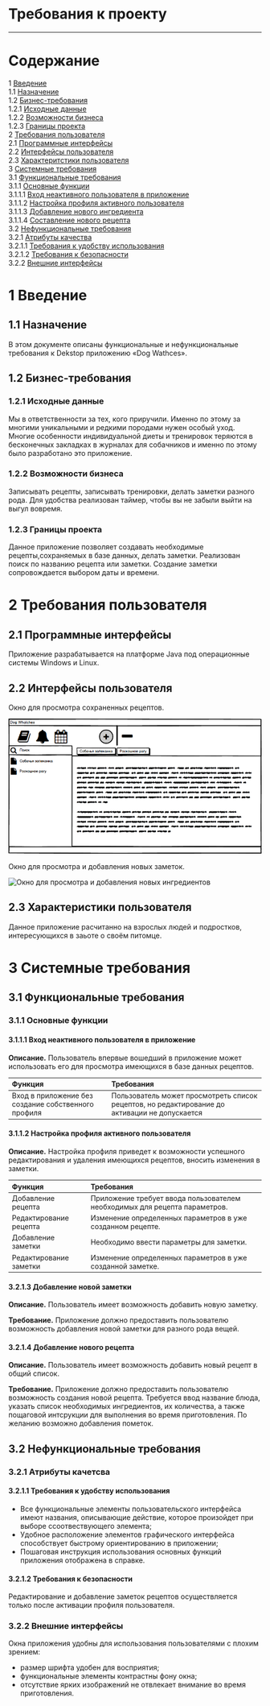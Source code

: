 # Требования к проекту
---

# Содержание
1 [Введение](#start)<br>
1.1 [Назначение](#appointment)<br>
1.2 [Бизнес-требования](#bisuness_requirenments)<br>
1.2.1 [Исходные данные](#first_info)<br>
1.2.2 [Возможности бизнеса](#bisuness_opportunities)<br>
1.2.3 [Границы проекта](#project_line)<br>
2 [Требования пользователя](#user_requirenments)<br>
2.1 [Программные интерфейсы](#program_interfaces)<br>
2.2 [Интерфейсы пользователя](#user_interfaces)<br>
2.3 [Характеритстики пользователя](#user_characteristics)<br>
3 [Системные требования](#system_requirenments)<br>
3.1 [Функциональные требования](#functional_requirenments)<br>
3.1.1 [Основные функции](#main_functions)<br>
3.1.1.1 [Вход неактивного пользователя в приложение](#user_visit)<br>
3.1.1.2 [Настройка профиля активного пользователя](#user_sign_in)<br>
3.1.1.3 [Добавление нового ингредиента](#create_item)<br>
3.1.1.4 [Составление нового рецепта](#create_recipe)<br>
3.2 [Нефункциональные требования](#nonfunctional_requirenments)<br>
3.2.1 [Атрибуты качества](#quality)<br>
3.2.1.1 [Требования к удобству использования](#use_requirements)<br>
3.2.1.2 [Требования к безопасности](#security_requirements)<br>
3.2.2 [Внешние интерфейсы](#outside_interfaces)<br>

<a name ="start"><a/>

# 1 Введение

<a name ="appointment"><a/>

## 1.1 Назначение

В этом документе описаны функциональные и нефункциональные требования к Dekstop приложению «Dog Wathces».

<a name ="bisuness_requirenments"><a/>

## 1.2 Бизнес-требования

<a name ="first_info"><a/>
          
### 1.2.1 Исходные данные

Мы в ответственности за тех, кого приручили. Именно по этому за многими уникальными и редкими породами нужен особый уход. Многие особенности индивидуальной диеты и тренировок теряются в бесконечных закладках в журналах для собачников и именно по этому было разработано это приложение.

<a name ="bisuness_opportunities"><a/>
  
### 1.2.2 Возможности бизнеса

Записывать рецепты, записывать тренировки, делать заметки разного рода. Для удобства реализован таймер, чтобы вы не забыли выйти на выгул вовремя.

<a name ="project_line"><a/>
  
### 1.2.3 Границы проекта

Данное приложение позволяет создавать необходимые рецепты,сохраняемых в базе данных, делать заметки. Реализован поиск по названию рецепта или заметки. Создание заметки сопровождается выбором даты и времени.

<a name ="user-requirenments"><a/>

# 2 Требования пользователя

<a name ="program_interfaces"><a/>
          
## 2.1 Программные интерфейсы

Приложение разрабатывается на платформе Java под операционные системы Windows и Linux.

<a name ="user_interfaces"><a/>
          
## 2.2 Интерфейсы пользователя

Окно для просмотра сохраненных рецептов.

![Окно для просмотра сохраненных рецептов](../Documentation/Mockups/Recipes_list.png) 

Окно для просмотра и добавления новых заметок.

![Окно для просмотра и добавления новых ингредиентов](../Documentation/Mockups/Item_list.png) 

<a name ="user_characteristics"><a/>

## 2.3 Характеристики пользователя

Данное приложение расчитанно на взрослых людей и подростков, интересующихся в заьоте о своём питомце.

<a name ="system_requirenments"><a/>
          
# 3 Системные требования

<a name ="functional_requirenments"><a/>
          
## 3.1 Функциональные требования

<a name ="main_functions"><a/>
          
### 3.1.1 Основные функции

<a name ="user_visit"><a/>
          
#### 3.1.1.1 Вход неактивного пользователя в приложение

**Описание.** Пользователь впервые вошедший в приложение может использовать его для просмотра имеющихся в базе данных рецептов.

| Функция | Требования | 
|:---|:---|
| Вход в приложение без создание собственного профиля | Пользователь может просмотреть список рецептов, но редактирование до активации не допускается |

<a name ="user_sign_in"><a/>
 
#### 3.1.1.2 Настройка профиля активного пользователя

**Описание.** Настройка профиля приведет к возможности успешного редактирования и удаления имеющихся рецептов, вносить изменения в заметки.

| Функция | Требования | 
|:---|:---|
| Добавление рецепта | Приложение требует ввода пользователем необходимых для рецепта параметров. |
| Редактирование рецепта | Изменение определенных параметров в уже созданном рецепте. |
| Добавление заметки | Необходимо ввести параметры для заметки. |
| Редактирование заметки | Изменение определенных параметров в уже созданной заметке. |

<a name ="create_item"><a/>
          
#### 3.2.1.3 Добавление новой заметки
**Описание.** Пользователь имеет возможность добавить новую заметку.

**Требование.** Приложение должно предоставить пользователю возможность добавления новой заметки для разного рода вещей. 
<a name ="create_recipe"><a/>
          
#### 3.2.1.4 Добавление нового рецепта
**Описание.** Пользователь имеет возможность добавить новый рецепт в общий список.

**Требование.** Приложение должно предоставить пользователю возможность создания новой рецепта. Требуется ввод название блюда, указать список необходимых ингредиентов, их количества, а также пощаговой интсрукции для выполнения во время приготовления. По желанию возможно добавления пометок. 
          

<a name ="nonfunctional_requirenments"><a/>
          
## 3.2 Нефункциональные требования

<a name ="quality"><a/>
          
### 3.2.1 Атрибуты качетсва   

<a name ="use_requirements"><a/>
          
#### 3.2.1.1 Требования к удобству использования

* Все функциональные элементы пользовательского интерфейса имеют названия, описывающие действие, которое произойдет при выборе cсоотвествующего элемента;
* Удобное расположение элементов графического интерфейса способствует быстрому ориентированию в приложении;
* Пошаговая инструкция использования основных функций приложения отображена в справке.

<a name ="security_requirements"><a/>
          
#### 3.2.1.2 Требования к безопасности

Редактирование и добавление заметок рецептов осуществляется только после активации профиля пользователя.         

<a name ="outside_interfaces"><a/>
          
### 3.2.2 Внешние интерфейсы

Окна приложения удобны для использования пользователями с плохим зрением:
  * размер шрифта удобен для восприятия;
  * функциональные элементы контрастны фону окна;
  * отсутствие ярких изображений не отвлекает внимание во время приготовления.

